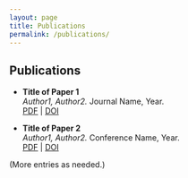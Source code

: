 ```yaml
---
layout: page
title: Publications
permalink: /publications/
---
```


## Publications

- **Title of Paper 1**  
  *Author1, Author2.* Journal Name, Year.  
  [PDF](#) | [DOI](#)

- **Title of Paper 2**  
  *Author1, Author2.* Conference Name, Year.  
  [PDF](#) | [DOI](#)

(More entries as needed.)
